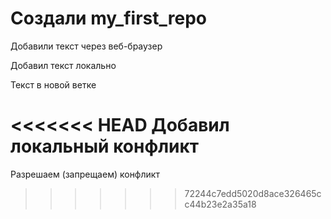 ﻿# Создали my_first_repo

Добавили текст через веб-браузер

Добавил текст локально

Текст в новой ветке

<<<<<<< HEAD
Добавил локальный конфликт
=======
Разрешаем (запрещаем) конфликт
>>>>>>> 72244c7edd5020d8ace326465cc44b23e2a35a18

